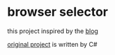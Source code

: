 # browser selector

this project inspired by the [blog](https://blog.dantup.com/2015/09/simple-windows-browser-selector/)

[original project](https://github.com/DanTup/BrowserSelector) is written by C#
